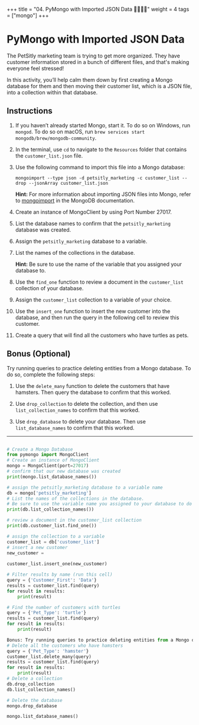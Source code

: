 +++
title = "04. PyMongo with Imported JSON Data 👩‍🎓👨‍🎓"
weight = 4
tags = ["mongo"] 
+++

# PyMongo with Imported JSON Data

The PetSitly marketing team is trying to get more organized. They have customer information stored in a bunch of different files, and that's making everyone feel stressed!

In this activity, you’ll help calm them down by first creating a Mongo database for them and then moving their customer list, which is a JSON file, into a collection within that database.

## Instructions

1. If you haven’t already started Mongo, start it. To do so on Windows, run `mongod`. To do so on macOS, run `brew services start mongodb/brew/mongodb-community`.

2. In the terminal, use `cd` to navigate to the `Resources` folder that contains the `customer_list.json` file.

3. Use the following command to import this file into a Mongo database:

    ```shell
    mongoimport --type json -d petsitly_marketing -c customer_list --drop --jsonArray customer_list.json
    ```

    **Hint:** For more information about importing JSON files into Mongo, refer to [mongoimport](https://docs.mongodb.com/database-tools/mongoimport/#mongoimport) in the MongoDB documentation.

4. Create an instance of MongoClient by using Port Number 27017.

5. List the database names to confirm that the `petsitly_marketing` database was created.

6. Assign the `petsitly_marketing` database to a variable.

7. List the names of the collections in the database.

    **Hint:** Be sure to use the name of the variable that you assigned your database to.

8. Use the `find_one` function to review a document in the `customer_list` collection of your database.

9. Assign the `customer_list` collection to a variable of your choice.

10. Use the `insert_one` function to insert the new customer into the database, and then run the query in the following cell to review this customer.

11. Create a query that will find all the customers who have turtles as pets.

## Bonus (Optional)

Try running queries to practice deleting entities from a Mongo database. To do so, complete the following steps:

1. Use the `delete_many` function to delete the customers that have hamsters. Then query the database to confirm that this worked.

2. Use `drop_collection` to delete the collection, and then use `list_collection_names` to confirm that this worked.

3. Use `drop_database` to delete your database. Then use `list_database_names` to confirm that this worked.



---

```python

# Create a Mongo Database
from pymongo import MongoClient
# Create an instance of MongoClient
mongo = MongoClient(port=27017)
# confirm that our new database was created
print(mongo.list_database_names())

# assign the petsitly_marketing database to a variable name
db = mongo['petsitly_marketing']
# List the names of the collections in the database. 
# Be sure to use the variable name you assigned to your database to do this.
print(db.list_collection_names())

# review a document in the customer_list collection
print(db.customer_list.find_one())

# assign the collection to a variable
customer_list = db['customer_list']
# insert a new customer
new_customer = 
     
customer_list.insert_one(new_customer)

# Filter results by name (run this cell)
query = {'Customer_First': 'Data'}
results = customer_list.find(query)
for result in results:
    print(result)

# Find the number of customers with turtles
query = {'Pet_Type': 'turtle'}
results = customer_list.find(query)
for result in results:
    print(result)

Bonus: Try running queries to practice deleting entities from a Mongo database.
# Delete all the customers who have hamsters
query = {'Pet_Type': 'hamster'}
customer_list.delete_many(query)
results = customer_list.find(query)
for result in results:
    print(result)
# Delete a collection
db.drop_collection
db.list_collection_names()

# Delete the database
mongo.drop_database

mongo.list_database_names()

 
```
